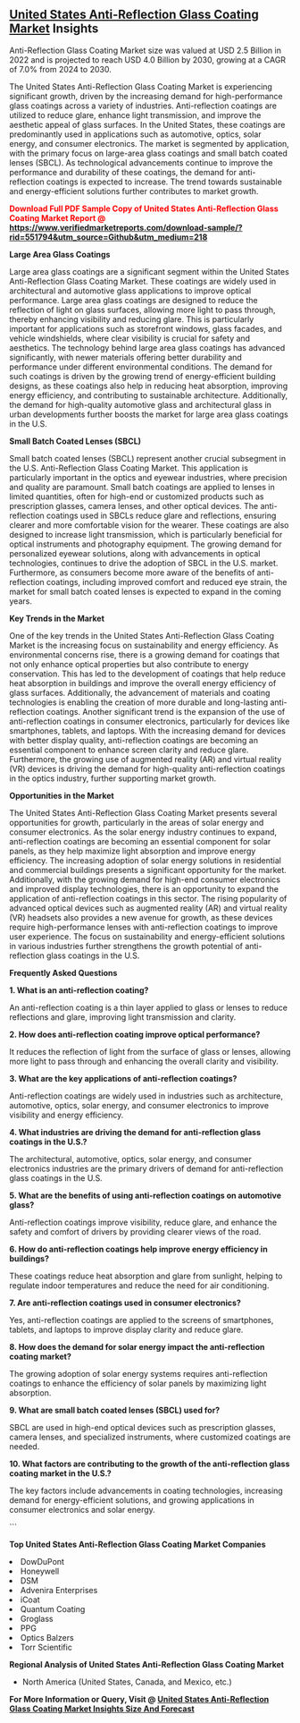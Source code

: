 <h2><a href="https://www.verifiedmarketreports.com/download-sample/?rid=551794&amp;utm_source=Github&amp;utm_medium=218" target="_blank">United States Anti-Reflection Glass Coating Market</a> Insights</h2><p>Anti-Reflection Glass Coating Market size was valued at USD 2.5 Billion in 2022 and is projected to reach USD 4.0 Billion by 2030, growing at a CAGR of 7.0% from 2024 to 2030.</p><p> <p>The United States Anti-Reflection Glass Coating Market is experiencing significant growth, driven by the increasing demand for high-performance glass coatings across a variety of industries. Anti-reflection coatings are utilized to reduce glare, enhance light transmission, and improve the aesthetic appeal of glass surfaces. In the United States, these coatings are predominantly used in applications such as automotive, optics, solar energy, and consumer electronics. The market is segmented by application, with the primary focus on large-area glass coatings and small batch coated lenses (SBCL). As technological advancements continue to improve the performance and durability of these coatings, the demand for anti-reflection coatings is expected to increase. The trend towards sustainable and energy-efficient solutions further contributes to market growth. <strong><p><span class=""><span style="color: #ff0000;"><strong>Download Full PDF Sample Copy of United States Anti-Reflection Glass Coating Market Report</strong> @ </span><a href="https://www.verifiedmarketreports.com/download-sample/?rid=551794&amp;utm_source=Github&amp;utm_medium=218" target="_blank">https://www.verifiedmarketreports.com/download-sample/?rid=551794&amp;utm_source=Github&amp;utm_medium=218</a></span></p></strong></p> <p><strong>Large Area Glass Coatings</strong></p> <p>Large area glass coatings are a significant segment within the United States Anti-Reflection Glass Coating Market. These coatings are widely used in architectural and automotive glass applications to improve optical performance. Large area glass coatings are designed to reduce the reflection of light on glass surfaces, allowing more light to pass through, thereby enhancing visibility and reducing glare. This is particularly important for applications such as storefront windows, glass facades, and vehicle windshields, where clear visibility is crucial for safety and aesthetics. The technology behind large area glass coatings has advanced significantly, with newer materials offering better durability and performance under different environmental conditions. The demand for such coatings is driven by the growing trend of energy-efficient building designs, as these coatings also help in reducing heat absorption, improving energy efficiency, and contributing to sustainable architecture. Additionally, the demand for high-quality automotive glass and architectural glass in urban developments further boosts the market for large area glass coatings in the U.S.</p> <p><strong>Small Batch Coated Lenses (SBCL)</strong></p> <p>Small batch coated lenses (SBCL) represent another crucial subsegment in the U.S. Anti-Reflection Glass Coating Market. This application is particularly important in the optics and eyewear industries, where precision and quality are paramount. Small batch coatings are applied to lenses in limited quantities, often for high-end or customized products such as prescription glasses, camera lenses, and other optical devices. The anti-reflection coatings used in SBCLs reduce glare and reflections, ensuring clearer and more comfortable vision for the wearer. These coatings are also designed to increase light transmission, which is particularly beneficial for optical instruments and photography equipment. The growing demand for personalized eyewear solutions, along with advancements in optical technologies, continues to drive the adoption of SBCL in the U.S. market. Furthermore, as consumers become more aware of the benefits of anti-reflection coatings, including improved comfort and reduced eye strain, the market for small batch coated lenses is expected to expand in the coming years.</p> <p><strong>Key Trends in the Market</strong></p> <p>One of the key trends in the United States Anti-Reflection Glass Coating Market is the increasing focus on sustainability and energy efficiency. As environmental concerns rise, there is a growing demand for coatings that not only enhance optical properties but also contribute to energy conservation. This has led to the development of coatings that help reduce heat absorption in buildings and improve the overall energy efficiency of glass surfaces. Additionally, the advancement of materials and coating technologies is enabling the creation of more durable and long-lasting anti-reflection coatings. Another significant trend is the expansion of the use of anti-reflection coatings in consumer electronics, particularly for devices like smartphones, tablets, and laptops. With the increasing demand for devices with better display quality, anti-reflection coatings are becoming an essential component to enhance screen clarity and reduce glare. Furthermore, the growing use of augmented reality (AR) and virtual reality (VR) devices is driving the demand for high-quality anti-reflection coatings in the optics industry, further supporting market growth.</p> <p><strong>Opportunities in the Market</strong></p> <p>The United States Anti-Reflection Glass Coating Market presents several opportunities for growth, particularly in the areas of solar energy and consumer electronics. As the solar energy industry continues to expand, anti-reflection coatings are becoming an essential component for solar panels, as they help maximize light absorption and improve energy efficiency. The increasing adoption of solar energy solutions in residential and commercial buildings presents a significant opportunity for the market. Additionally, with the growing demand for high-end consumer electronics and improved display technologies, there is an opportunity to expand the application of anti-reflection coatings in this sector. The rising popularity of advanced optical devices such as augmented reality (AR) and virtual reality (VR) headsets also provides a new avenue for growth, as these devices require high-performance lenses with anti-reflection coatings to improve user experience. The focus on sustainability and energy-efficient solutions in various industries further strengthens the growth potential of anti-reflection glass coatings in the U.S.</p> <p><strong>Frequently Asked Questions</strong></p> <p><strong>1. What is an anti-reflection coating?</strong></p> <p>An anti-reflection coating is a thin layer applied to glass or lenses to reduce reflections and glare, improving light transmission and clarity.</p> <p><strong>2. How does anti-reflection coating improve optical performance?</strong></p> <p>It reduces the reflection of light from the surface of glass or lenses, allowing more light to pass through and enhancing the overall clarity and visibility.</p> <p><strong>3. What are the key applications of anti-reflection coatings?</strong></p> <p>Anti-reflection coatings are widely used in industries such as architecture, automotive, optics, solar energy, and consumer electronics to improve visibility and energy efficiency.</p> <p><strong>4. What industries are driving the demand for anti-reflection glass coatings in the U.S.?</strong></p> <p>The architectural, automotive, optics, solar energy, and consumer electronics industries are the primary drivers of demand for anti-reflection glass coatings in the U.S.</p> <p><strong>5. What are the benefits of using anti-reflection coatings on automotive glass?</strong></p> <p>Anti-reflection coatings improve visibility, reduce glare, and enhance the safety and comfort of drivers by providing clearer views of the road.</p> <p><strong>6. How do anti-reflection coatings help improve energy efficiency in buildings?</strong></p> <p>These coatings reduce heat absorption and glare from sunlight, helping to regulate indoor temperatures and reduce the need for air conditioning.</p> <p><strong>7. Are anti-reflection coatings used in consumer electronics?</strong></p> <p>Yes, anti-reflection coatings are applied to the screens of smartphones, tablets, and laptops to improve display clarity and reduce glare.</p> <p><strong>8. How does the demand for solar energy impact the anti-reflection coating market?</strong></p> <p>The growing adoption of solar energy systems requires anti-reflection coatings to enhance the efficiency of solar panels by maximizing light absorption.</p> <p><strong>9. What are small batch coated lenses (SBCL) used for?</strong></p> <p>SBCL are used in high-end optical devices such as prescription glasses, camera lenses, and specialized instruments, where customized coatings are needed.</p> <p><strong>10. What factors are contributing to the growth of the anti-reflection glass coating market in the U.S.?</strong></p> <p>The key factors include advancements in coating technologies, increasing demand for energy-efficient solutions, and growing applications in consumer electronics and solar energy.</p> ```</p><p><strong>Top United States Anti-Reflection Glass Coating Market Companies</strong></p><div data-test-id=""><p><li>DowDuPont</li><li> Honeywell</li><li> DSM</li><li> Advenira Enterprises</li><li> iCoat</li><li> Quantum Coating</li><li> Groglass</li><li> PPG</li><li> Optics Balzers</li><li> Torr Scientific</li></p><div><strong>Regional Analysis of&nbsp;United States Anti-Reflection Glass Coating Market</strong></div><ul><li dir="ltr"><p dir="ltr">North America&nbsp;(United States, Canada, and Mexico, etc.)</p></li></ul><p><strong>For More Information or Query, Visit @&nbsp;</strong><strong><a href="https://www.verifiedmarketreports.com/product/anti-reflection-glass-coating-market-size-and-forecast/?utm_source=Github&amp;utm_medium=218" target="_blank">United States Anti-Reflection Glass Coating Market Insights Size And Forecast</a></strong></p></div>
